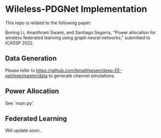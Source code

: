 # Wileless-PDGNet Implementation

This repo is related to the following paper:

Boning Li, Ananthram Swami, and Santiago Segarra, "Power allocation for wireless federated learning using graph neural networks," submitted to ICASSP 2022. 

## Data Generation

Please refer to https://github.com/bmatthiesen/deep-EE-opt/tree/master/data to generate channel simulations. 

## Power Allocation

See `main.py'. 

## Federated Learning

Will update soon..


